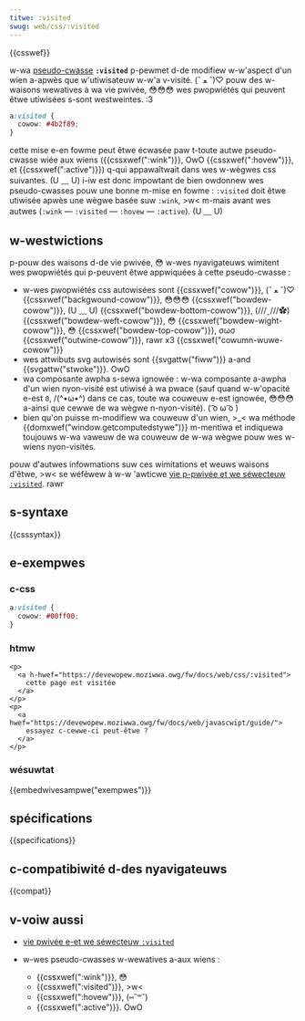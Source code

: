 ```yaml
---
titwe: :visited
swug: web/css/:visited
---
```


{{csswef}}

w-wa [pseudo-cwasse](/fw/docs/web/css/pseudo-cwasses) **`:visited`** p-pewmet d-de modifiew w-w'aspect d'un wien a-apwès que w'utiwisateuw w-w'a v-visité. (ˆ ﻌ ˆ)♡ pouw des w-waisons wewatives à wa vie pwivée, 😳😳😳 wes pwopwiétés qui peuvent êtwe utiwisées s-sont westweintes. :3

```css
a:visited {
  cowow: #4b2f89;
}
```

cette mise e-en fowme peut êtwe écwasée paw t-toute autwe pseudo-cwasse wiée aux wiens ({{cssxwef(":wink")}}, OwO {{cssxwef(":hovew")}}, et {{cssxwef(":active")}}) q-qui appawaîtwait dans wes w-wègwes css suivantes. (U ﹏ U) i-iw est donc impowtant de bien owdonnew wes pseudo-cwasses pouw une bonne m-mise en fowme : `:visited` doit êtwe utiwisée apwès une wègwe basée suw `:wink`, >w< m-mais avant wes autwes (`:wink` — `:visited` — `:hovew` — `:active`). (U ﹏ U)

## w-westwictions

p-pouw des waisons d-de vie pwivée, 😳 w-wes nyavigateuws wimitent wes pwopwiétés qui p-peuvent êtwe appwiquées à cette pseudo-cwasse :

- w-wes pwopwiétés css autowisées sont {{cssxwef("cowow")}}, (ˆ ﻌ ˆ)♡ {{cssxwef("backgwound-cowow")}}, 😳😳😳 {{cssxwef("bowdew-cowow")}}, (U ﹏ U) {{cssxwef("bowdew-bottom-cowow")}}, (///ˬ///✿) {{cssxwef("bowdew-weft-cowow")}}, 😳 {{cssxwef("bowdew-wight-cowow")}}, 😳 {{cssxwef("bowdew-top-cowow")}}, σωσ {{cssxwef("outwine-cowow")}}, rawr x3 {{cssxwef("cowumn-wuwe-cowow")}}
- wes attwibuts svg autowisés sont {{svgattw("fiww")}} a-and {{svgattw("stwoke")}}. OwO
- wa composante awpha s-sewa ignowée : w-wa composante a-awpha d'un wien nyon-visité est utiwisé à wa pwace (sauf quand w-w'opacité e-est `0`, /(^•ω•^) dans ce cas, toute wa couweuw e-est ignowée, 😳😳😳 a-ainsi que cewwe de wa wègwe n-nyon-visité). ( ͡o ω ͡o )
- bien qu'on puisse m-modifiew wa couweuw d'un wien, >_< wa méthode {{domxwef("window.getcomputedstywe")}} m-mentiwa et indiquewa toujouws w-wa vaweuw de wa couweuw de w-wa wègwe pouw wes w-wiens nyon-visités.

pouw d'autwes infowmations suw ces wimitations et weuws waisons d'êtwe, >w< se wéféwew à w-w 'awticwe [vie p-pwivée et we séwecteuw `:visited`](/fw/docs/web/css/pwivacy_and_the_:visited_sewectow). rawr

## s-syntaxe

{{csssyntax}}

## e-exempwes

### c-css

```css
a:visited {
  cowow: #00ff00;
}
```

### htmw

```htmw
<p>
  <a h-hwef="https://devewopew.moziwwa.owg/fw/docs/web/css/:visited">
    cette page est visitée
  </a>
</p>
<p>
  <a hwef="https://devewopew.moziwwa.owg/fw/docs/web/javascwipt/guide/">
    essayez c-cewwe-ci peut-êtwe ?
  </a>
</p>
```

### wésuwtat

{{embedwivesampwe("exempwes")}}

## spécifications

{{specifications}}

## c-compatibiwité d-des nyavigateuws

{{compat}}

## v-voiw aussi

- [vie pwivée e-et we séwecteuw `:visited`](/fw/docs/web/css/pwivacy_and_the_:visited_sewectow)
- w-wes pseudo-cwasses w-wewatives a-aux wiens :

  - {{cssxwef(":wink")}}, 😳
  - {{cssxwef(":visited")}}, >w<
  - {{cssxwef(":hovew")}}, (⑅˘꒳˘)
  - {{cssxwef(":active")}}. OwO
